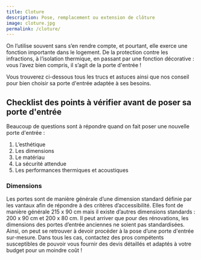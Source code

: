 ```yaml
---
title: Cloture
description: Pose, remplacement ou extension de clôture
image: cloture.jpg
permalink: /cloture/
---
```


On l’utilise souvent sans s’en rendre compte, et pourtant, elle exerce une fonction importante dans le logement. De la protection contre les infractions, à l’isolation thermique, en passant par une fonction décorative : vous l’avez bien compris, il s’agit de la porte d'entrée !

Vous trouverez ci-dessous tous les trucs et astuces ainsi que nos conseil pour bien choisir sa porte d'entrée adaptée à ses besoins.

## Checklist des points à vérifier avant de poser sa porte d'entrée

Beaucoup de questions sont à répondre quand on fait poser une nouvelle porte d'entrée :
1. L’esthétique
2. Les dimensions
3. Le matériau
4. La sécurité attendue
5. Les performances thermiques et acoustiques

### Dimensions

Les portes sont de manière générale d’une dimension standard définie par les vantaux afin de répondre à des critères d’accessibilité. Elles font de manière générale 215 x 90 cm mais il existe d’autres dimensions standards :
200 x 90 cm et 200 x 80 cm. Il peut arriver que pour des rénovations, les dimensions des portes d’entrée anciennes ne soient pas standardisées.
Ainsi, on peut se retrouver à devoir procéder à la pose d’une porte d'entrée sur-mesure.
Dans tous les cas, contactez des pros compétents susceptibles de pouvoir vous fournir des devis détaillés et adaptés à votre budget pour un moindre coût !
